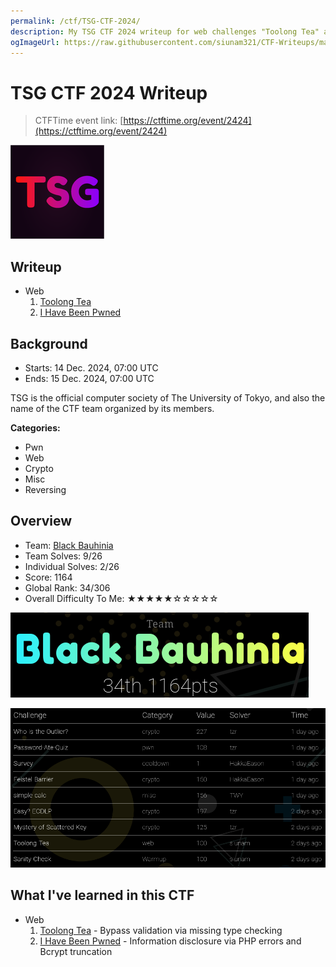 ```yaml
---
permalink: /ctf/TSG-CTF-2024/
description: My TSG CTF 2024 writeup for web challenges "Toolong Tea" and "I Have Been Pwned".
ogImageUrl: https://raw.githubusercontent.com/siunam321/CTF-Writeups/main/TSG-CTF-2024/images/banner.png
---
```


# TSG CTF 2024 Writeup

> CTFTime event link: [https://ctftime.org/event/2424](https://ctftime.org/event/2424)

![](https://raw.githubusercontent.com/siunam321/CTF-Writeups/main/TSG-CTF-2024/images/banner.png)

## Writeup

- Web
    1. [Toolong Tea](https://siunam321.github.io/ctf/TSG-CTF-2024/Web/Toolong-Tea/)
    2. [I Have Been Pwned](https://siunam321.github.io/ctf/TSG-CTF-2024/Web/I-Have-Been-Pwned/)

## Background

- Starts: 14 Dec. 2024, 07:00 UTC
- Ends: 15 Dec. 2024, 07:00 UTC

TSG is the official computer society of The University of Tokyo, and also the name of the CTF team organized by its members.

**Categories:**

- Pwn
- Web
- Crypto
- Misc
- Reversing

## Overview

- Team: [Black Bauhinia](https://b6a.black/)
- Team Solves: 9/26
- Individual Solves: 2/26
- Score: 1164
- Global Rank: 34/306
- Overall Difficulty To Me: ★★★★★☆☆☆☆☆

![](https://raw.githubusercontent.com/siunam321/CTF-Writeups/main/TSG-CTF-2024/images/score.png)

![](https://raw.githubusercontent.com/siunam321/CTF-Writeups/main/TSG-CTF-2024/images/solves.png)

## What I've learned in this CTF

- Web
    1. [Toolong Tea](https://siunam321.github.io/ctf/TSG-CTF-2024/Web/Toolong-Tea/) - Bypass validation via missing type checking
    2. [I Have Been Pwned](https://siunam321.github.io/ctf/TSG-CTF-2024/Web/I-Have-Been-Pwned/) - Information disclosure via PHP errors and Bcrypt truncation